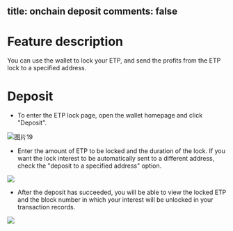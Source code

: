 title: onchain deposit
comments: false
---

#  Feature description
You can use the wallet to lock your ETP, and send the profits from the ETP lock to a specified address.

# Deposit

-  To enter the ETP lock page, open the wallet homepage and click "Deposit".

![图片19](/images/i/p4kok6W.png)

-  Enter the amount of ETP to be locked and the duration of the lock. If you want the lock interest to be automatically sent to a different address, check the "deposit to a specified address" option.

![](/images/i/xexFksJ.png)

- After the deposit has succeeded, you will be able to view the locked ETP and the block number in which your interest will be unlocked in your transaction records. 

![](/images/i/hpS2STA.png)
